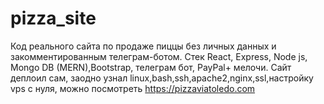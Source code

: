 # pizza_site

Код реального сайта по продаже пиццы без личных данных и закомментированным телеграм-ботом.
Стек React, Express, Node js, Mongo DB (MERN),Bootstrap, телеграм бот, PayPal+ мелочи.
Сайт деплоил сам, заодно узнал linux,bash,ssh,apache2,nginx,ssl,настройку vps c нуля, можно посмотреть https://pizzaviatoledo.com
